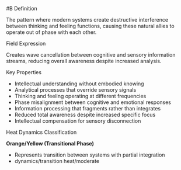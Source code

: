  #B Definition

The pattern where modern systems create destructive interference between thinking and feeling functions, causing these natural allies to operate out of phase with each other.

 Field Expression

Creates wave cancellation between cognitive and sensory information streams, reducing overall awareness despite increased analysis.

 Key Properties

- Intellectual understanding without embodied knowing
- Analytical processes that override sensory signals
- Thinking and feeling operating at different frequencies
- Phase misalignment between cognitive and emotional responses
- Information processing that fragments rather than integrates
- Reduced total awareness despite increased specific focus
- Intellectual compensation for sensory disconnection

 Heat Dynamics Classification

**Orange/Yellow (Transitional Phase)**

- Represents transition between systems with partial integration
- dynamics/transition heat/moderate